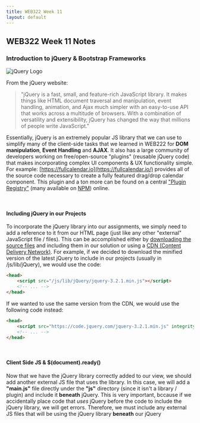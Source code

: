 ```yaml
---
title: WEB322 Week 11
layout: default
---
```


## WEB322 Week 11 Notes

### Introduction to jQuery & Bootstrap Frameworks

![jQuery Logo](/web322/media/uploads/2016/08/jquery-logo.jpg)

From the jQuery website:

> "jQuery is a fast, small, and feature-rich JavaScript library. It makes things like HTML document traversal and manipulation, event handling, animation, and Ajax much simpler with an easy-to-use API that works across a multitude of browsers. With a combination of versatility and extensibility, jQuery has changed the way that millions of people write JavaScript."

Essentially, jQuery is an extremely popular JS library that we can use to simplify many of the client-side tasks that we learned in WEB222 for **DOM manipulation**, **Event Handling** and **AJAX**. It also has a large community of developers working on free/open-source "plugins" (reusable jQuery code) that makes incorporating complex UI components & UX functionality simple. For example: [https://fullcalendar.io](https://fullcalendar.io/) provides all of the source code necessary to create a fully featured drag/drop calendar component. This plugin and a ton more can be found on a central ["Plugin Registry"](https://plugins.jquery.com/) (many available on [NPM](https://www.npmjs.com/search?q=jquery-plugin)) online.

<br>

#### Including jQuery in our Projects

To incorporate the jQuery library into our assignments, we simply need to add a reference to it from our HTML page (just like any other "external" JavaScript file / files). This can be accomplished either by [downloading the source files](https://jquery.com/download/) and including them in our solution or using a [CDN (Content Delivery Network)](https://code.jquery.com/). For example, if we decided to download the minified version of the latest jQuery to include in our projects (usually in /js/lib/jQuery), we would use the code:

```html
<head>
    <script src="/js/lib/jQuery/jquery-3.2.1.min.js"></script>
    <!-- ... -->
</head>
```

If we wanted to use the same version from the CDN, we would use the following code instead:

```html
<head>
    <script src="https://code.jquery.com/jquery-3.2.1.min.js" integrity="sha256-hwg4gsxgFZhOsEEamdOYGBf13FyQuiTwlAQgxVSNgt4="crossorigin="anonymous"></script>
    <!-- ... -->
</head>
```

<br>

#### Client Side JS & $(document).ready()

Now that we have the jQuery library correctly added to our view, we should add another external JS file that uses the library. In this case, we will add a **"main.js"** file directly under the **"js"** directory (since it isn't a library / plugin) and include it **beneath** jQuery. This is very important, bccause if we accidentally place code that _uses_ jQuery before the code to include the jQuery library, we will get errors. Therefore, we must include any external JS files that will be using the jQuery library **beneath** our jQuery <script> element:

```html
<head>
    <script src="https://code.jquery.com/jquery-3.2.1.min.js" integrity="sha256-hwg4gsxgFZhOsEEamdOYGBf13FyQuiTwlAQgxVSNgt4="crossorigin="anonymous"></script>
    <script src="/js/main.js"></script>
    <!-- ... -->
</head>
```

To test to make sure everything is working properly, we will write an anonymous _callback_ function (inside main.js) and provide it to the **$(document).ready()** method:

```javascript
$(document).ready(function(){
    console.log("document ready!");
});

// alternatively:

// $(function() {
//    console.log( "document ready!" );
// });

console.log("file loaded");
```

If we try running our file in the web browser with the console open, we should see the messages: "file loaded" followed by "document ready!". This is because the (callback) function provided to the **$(document).ready** function contains text that will _only_ output when the **document is ready**, ie: **when the DOM is ready and safe to manipulate**. Since we will be primarily be using the DOM (updating nodes, wiring up events, etc), we must ensure that all of our jQuery code is written _inside_ a callback provided to $document.ready(). From the [documentation](https://learn.jquery.com/using-jquery-core/document-ready/):

> "A page can't be manipulated safely until the document is "ready." jQuery detects this state of readiness for you. Code included inside $( document ).ready() will only run once the page Document Object Model (DOM) is ready for JavaScript code to execute. Code included inside $( window ).on( "load", function() { ... }) will run once the entire page (images or iframes), not just the DOM, is ready."

This is why you will see most jQuery examples written in the pattern:

```javascript
$(function() {
    // do something cool...
});
```

The **dollar sign ($)** syntax is just a shortcut for **jQuery**. So the above code could be re-written as **jQuery(function(){ ... });**, however this is not as common. Typically, the dollar sign ($) syntax is left intact, unless it is conflicting with another client-side JS library (prototype.js, MooTools, YUI, etc.), in which case, the [.noConflict()](http://api.jquery.com/jQuery.noConflict/) function is used and we abandon the $.

<br>

#### jQuery Selectors

One of the most valuable features provided by jQuery is it's comprehensive and powerful **[selectors](https://api.jquery.com/category/selectors/)** which provide a fast way of accessing elements in the DOM using CSS-style syntax, similar to **document.querySelector()** and **document.querySelectorAll()**. However, jQuery selectors have been expanded to include more flexibility and cross-browser compatibility. Additionally, since jQuery selectors return one or more objects that **_wrap_ native DOM elements**, we also gain access to a number of functions to easily work with the result set (ie: watching for events / modifying the DOM).

Some common selectors that jQuery gives us are:

<div class="overflow-table">
<table class="table-bordered table-condensed" style="width:100%; margin-bottom:20px;">
<tbody><tr><th style="width:1000px">Selector</th><th style="width: 70%">Description</th></tr>
<tr><td><a href="https://api.jquery.com/all-selector/" target="_blank">$( "*" )</a></td><td><strong>All Selector:</strong> Selects all elements</td></tr>
<tr><td><a href="https://api.jquery.com/id-selector/" target="_blank">$( "#myDiv" )</a></td><td><strong>id Selector:</strong> Selects a single element with the given id attribute.</td></tr>
<tr><td><a href="https://api.jquery.com/class-selector/" target="_blank">$( ".myClass" )</a></td><td><strong>class Selector</strong> Selects all elements with the given class.</td></tr>
<tr><td><a href="https://api.jquery.com/input-selector/" target="_blank">$( ":input" )</a></td><td><strong>input Selector</strong> Selects all input, textarea, select and button elements.</td></tr>
<tr><td><a href="https://api.jquery.com/radio-selector/" target="_blank">$( ":radio" )</a></td><td><strong>radio Selector</strong> Selects all elements of type radio.</td></tr>
<tr><td><a href="https://api.jquery.com/checkbox-selector/" target="_blank">$( ":checkbox" )</a></td><td><strong>checkbox Selector</strong> Selects all elements of type checkbox.</td></tr>
<tr><td><a href="https://api.jquery.com/visible-selector/" target="_blank">$( ":visible" )</a></td><td><strong>visible Selector</strong> Selects all elements that are visible.</td></tr>
<tr><td><a href="https://api.jquery.com/hidden-selector/" target="_blank"> $( ":hidden" )</a></td><td><strong>hidden Selector </strong> Selects all elements that are hidden (the opposite of :visible).</td></tr>
<tr><td><a href="https://api.jquery.com/odd-selector/" target="_blank">$( ":odd" )</a> ie: <a href="https://api.jquery.com/odd-selector/" target="_blank">$( "tr:odd" )</a></td><td><strong>odd Selector</strong> Selects odd elements, zero-indexed. See also <a href="https://api.jquery.com/even-selector/" target="_blank">even</a>.</td></tr>
<tr><td><a href="https://api.jquery.com/has-selector/" target="_blank">$( ":has(selector)" )</a> ie: <a href="https://api.jquery.com/has-selector/" target="_blank">$( "div:has(p)" )</a></td><td><strong>has() Selector</strong> Selects elements which contain at least one element that matches the specified selector.</td></tr>
<tr><td colspan="2"><strong>For a full list of the <em>60+</em> selector types</strong>, refer to: <a href="https://api.jquery.com/category/selectors/" target="_blank">https://api.jquery.com/category/selectors</a></td></tr>

</tbody></table>
</div>

<br>

#### Accessing the Selected Elements

As discussed above, using one (or more) of the above selectors gives us access to (jQuery wrapped) DOM elements. Using this, we can either work with the **whole collection** of returned results, ie:

```javascript
$(document).ready(function(){
    // make all <li> elements inside <ul class="list1">...</ul> bold
    $("ul.list1 li").css("font-weight", "bold"); 
});
```

Access **each element** individually using [.each()](https://api.jquery.com/each/) & [$(this)](http://www.learningjquery.com/2007/08/what-is-this):

```javascript
$(document).ready(function(){
    // append each <li> element inside <ul class="list1">...</ul>
    // with it's position in the list
    $( "ul.list1 li" ).each(function( index ) { // DO NOT use () => {} syntax here
        $(this).append(" " + index);
    });
});
```

**Filter the results** down further using [.filter()](https://api.jquery.com/filter/):

```javascript
$(document).ready(function(){
    // make all odd <li> elements inside <ul class="list1">...</ul> bold
    $("ul.list1 li").filter(":odd").css("font-weight", "bold"); 
});
```

<br>

#### Event Handling

An important part of web programming is the ability execute code when a certain "event" occurs (ie: a button is pressed, a form is submitted, a value changed, the user swiped up, etc, etc.). The act of registering a (callback) function to a specific event is often termed "wiring" up the event, in the same way that we would wire up a light bulb to a light switch. Fortunately, jQuery provides a very intuitive way to add/remove logic from an event, as well as exposing a wide range of events to choose from:

*   [Keyboard Events](https://api.jquery.com/category/events/keyboard-events/)
*   [Mouse Events](https://api.jquery.com/category/events/mouse-events/)
*   [Form Events](https://api.jquery.com/category/events/form-events/)
*   [Browser Events](https://api.jquery.com/category/events/browser-events/)
*   [Mobile Events (swipe, tap, etc)](https://api.jquerymobile.com/category/events/)

If we wish to respond to one of the events listed above, we invoke the [.on()](http://api.jquery.com/on/) method on the specific **element(s)** that we wish to "wire" the event to. For example, say we wish to change the font colour of a list element when it's "clicked":

```javascript
$(document).ready(function () {
    $("ul.list1").on("click", "li", function () { // DO NOT use () => {} syntax here
        $(this).css("color", "red");
    });

    $("ul.list1").append("<li>I get the event too!</li>");
});
```

Notice how we can specify the event on a parent element (<ul class="list1">...</ul>) and provide a **selector** to specify the target (child) element(s) for the event? This syntax is important, because if we dynamically add an element to the list it will automatically get the event as well! For example, say we wish to build DOM nodes dynamically that must respond to an event, such as table rows built from JSON data that show a tooltip when clicked? To ensure that every new row gets the click event, we specify the event on the table and provide a selector to handle the dynamically-added <tr> elements.

On the other hand, if we want to _remove_ an event from an element, we simply invoke the [.off()](http://api.jquery.com/off/) method on the element:

```javascript
$(document).ready(function () {
    $("ul.list1").off("click", "li");
});
```

<br>

#### DOM Modification

Now that we know how to select elements from the DOM and wire events, it is important to discuss how we can actually **update** the DOM. We have seen this in the examples above using the [.css()](http://api.jquery.com/css/) and [.append()](http://api.jquery.com/append/), however jQuery provides a host of other methods to modify the DOM, including:

<div class="overflow-table">
<table class="table-bordered table-condensed" style="width:100%; margin-bottom:20px;">
<tbody><tr><th style="width:1000px">Property / Method</th><th style="width: 70%">Description</th></tr>
<tr><td><a href="http://api.jquery.com/jquery/#jQuery-html-attributes" target="_blank">$('<element>', {})</element></a></td><td>Create a new element by specifying a string defining a single, standalone, HTML element (e.g. &lt;div/&gt; or &lt;div&gt;&lt;/div&gt;), followed by an optional object consisting of attributes, events, and methods to call on the newly-created element.</td></tr>
<tr><td><a href="http://api.jquery.com/css/" target="_blank">.css()</a></td><td>Get the value of a computed style property for the first element in the set of matched elements or set one or more CSS properties for every matched element.</td></tr>
<tr><td><a href="http://api.jquery.com/append/" target="_blank">.append()</a></td><td>Insert content, specified by the parameter, to the end of each element in the set of matched elements.</td></tr>
<tr><td><a href="http://api.jquery.com/remove/" target="_blank">.remove()</a></td><td>Remove the set of matched elements from the DOM.</td></tr>
<tr><td><a href="http://api.jquery.com/clone/" target="_blank">.clone()</a></td><td>Create a deep copy of the set of matched elements.</td></tr>
<tr><td><a href="http://api.jquery.com/attr/" target="_blank">.attr()</a></td><td>Get the value of an attribute for the first element in the set of matched elements or set one or more attributes for every matched element.</td></tr>
<tr><td><a href="http://api.jquery.com/addClass/" target="_blank">.addClass()</a></td><td>Adds the specified class(es) to each element in the set of matched elements. Also see <a href="http://api.jquery.com/removeClass/" target="_blank">.removeClass()</a></td></tr>
<tr><td><a href="http://api.jquery.com/replaceWith/" target="_blank">.replaceWith()</a></td><td>Replace each element in the set of matched elements with the provided new content and return the set of elements that was removed.</td></tr>
<tr><td><a href="http://api.jquery.com/wrap/" target="_blank">.wrap()</a></td><td>Wrap an HTML structure around each element in the set of matched elements.</td></tr>
<tr><td><a href="http://api.jquery.com/text/" target="_blank">.text()</a></td><td>Get the combined text contents of each element in the set of matched elements, including their descendants, or set the text contents of the matched elements.</td></tr>
<tr><td><a href="http://api.jquery.com/html/" target="_blank">.html()</a></td><td>Get the HTML contents of the first element in the set of matched elements or set the HTML contents of every matched element.</td></tr>
<tr><td><a href="http://api.jquery.com/val/" target="_blank">.val()</a></td><td>Get the current value of the first element in the set of matched elements or set the value of every matched element.</td></tr>
<tr><td colspan="2"><strong>For a full list of the <em>40+</em> properties / methods</strong> used for DOM manipulation, refer to: <a href="https://api.jquery.com/category/manipulation/" target="_blank">http://api.jquery.com/category/manipulation</a></td></tr>

</tbody></table>
</div>

<br>

#### Using AJAX

Recently, we have learned how to make an AJAX request using the [Fetch API](https://developer.mozilla.org/en-US/docs/Web/API/Fetch_API), for example:


```javascript
fetch("https://reqres.in/api/users", {
    method: "POST",
    body: JSON.stringify({ name: "John Doe", job: "unknown" }),
    hdeaders: {
        "Content-Type": "application/json"
    }
})
.then(response => response.json())
.then(json => { console.log(json); })
.catch(err => { console.log(err); });
```

jQuery provides a similar approach using the [$.ajax()](http://api.jquery.com/jquery.ajax/) method.  This was extremely popular before the methodology to make AJAX calls was standardized across browsers. To make the same request as above, we can use the following code in jQuery: 

```javascript
$.ajax({
    url: "https://reqres.in/api/users",
    type: "POST",
    data: JSON.stringify({ name: "John Doe", job: "unknown" }),
    contentType: "application/json"
})
.done(function (data) {
    console.log(data);
})
.fail(function (err) {
    console.log("error: " + err.statusText);
});
```

**NOTE**: The 'fail' method callback used above will execute if the AJAX request status code includes a 400 series error, while the 'catch' method (used when using fetch()) will not.  

<br><br>

### Bootstrap Framework

![Bootstrap Logo](/web322/media/uploads/2017/07/bootstrap-5-e1499300485358.png)

The Bootstrap framework is a set of **JavaScript** & **CSS** files that simplify the design of complex layouts & UI/UX functionality. It is often used as a starting point for modern websites, given its clean design patterns and unobtrusive JavaScript components. Bootstrap also has excellent [documentation](https://getbootstrap.com/docs/3.3/getting-started/), making it simple for developers to prototype web apps quickly and efficiently. It is for these reasons that it's been so widely adopted by the industry as the de facto starting point when building everything from simple static sites to complex web applications.

<br>

#### Including Bootstrap in our Projects

Like jQuery, to incorporate Bootstrap into our projects, we simply need to add some external files to our views and we can begin using it right away. As with any external JavaScript or CSS files, we can choose to either [download the files](https://getbootstrap.com/docs/3.4/getting-started/#download) to our local project, or use a CDN (content delivery network).

It is important to note that Bootstrap **depends on jQuery** for it's interactive components, so if we wish to use anything beyond the CSS features of the Bootstrap framework, we must include jQuery as well:

Using a **local copy** - typically installed in "/lib/bootstrap":

```html
<head>
    <link rel="stylesheet"  href="/lib/bootstrap/css/bootstrap.min.css">
    <!-- it is common to place the .js files at the end of the <body> tag as well -->
    <script src="/js/lib/jQuery/jquery-3.2.1.min.js"></script>
    <script src="/lib/bootstrap/js/bootstrap.min.js"></script>
    <!-- ... -->
</head>
```

Using a **CDN**:

```html
<head>
    <link rel="stylesheet" href="https://maxcdn.bootstrapcdn.com/bootstrap/3.3.7/css/bootstrap.min.css" integrity="sha384-BVYiiSIFeK1dGmJRAkycuHAHRg32OmUcww7on3RYdg4Va+PmSTsz/K68vbdEjh4u" crossorigin="anonymous">
    <!-- it is common to place the .js files at the end of the <body> tag as well -->
    <script src="https://code.jquery.com/jquery-3.2.1.min.js" integrity="sha256-hwg4gsxgFZhOsEEamdOYGBf13FyQuiTwlAQgxVSNgt4="crossorigin="anonymous"></script>
    <script src="https://maxcdn.bootstrapcdn.com/bootstrap/3.3.7/js/bootstrap.min.js" integrity="sha384-Tc5IQib027qvyjSMfHjOMaLkfuWVxZxUPnCJA7l2mCWNIpG9mGCD8wGNIcPD7Txa" crossorigin="anonymous"></script>
    <!-- ... -->
</head>
```

<br>

#### Responsive Grid System

Arguably one of the best features of the Bootstrap framework is it's [Responsive Grid System](https://getbootstrap.com/docs/3.3/css/#grid). CSS Grid systems have risen in popularity in recent years because they allow designers to easily create visually pleasing, clean layouts without manually fiddling with floats, margins, padding, flexbox, etc. Additionally, if a "responsive" grid system is used correctly, it can be very simple to create layouts that **also** conform to responsive design principles. Recall: responsive design can be defined as:

> ![Responsive Sizing](/web322/media/uploads/2017/07/responsive-design-illustration.jpg)  
>   
> ( img src: [https://www.tutorialrepublic.com/twitter-bootstrap-tutorial/bootstrap-responsive-layout.php](https://www.tutorialrepublic.com/twitter-bootstrap-tutorial/bootstrap-responsive-layout.php) )  
>   
> "Responsive web design, originally defined by [Ethan Marcotte in A List Apart](http://alistapart.com/article/responsive-web-design/), responds to the needs of the users and the devices they're using. The layout changes based on the size and capabilities of the device. For example, on a phone users would see content shown in a single column view; a tablet might show the same content in two columns."

Fortunately, Bootstrap's Grid System makes this task extremely simple, but still provides enough tools to create complex arrangements of elements based on viewport size.

To get started, we begin with a **.container** - this is the outermost block element that will contain all of the "rows" and "columns" of the grid system as well as centre the content (grid) on the page:

```html
<div class="container"></div>
```

Next, we must figure out how many "rows" we wish to include in our layout. For now, let's include two (2) rows:

```html
<div class="container">
    <div class="row">
    </div>
    <div class="row">
    </div>
</div>
```

To complete our "grid" we must choose how many columns we would like to add (we can have a different number in each row). In Bootstrap, we can add a **maximum of twelve (12)** columns. If we wish to have fewer columns (ie: 3 columns), we tell each column how many of the 12 columns it should take up. For example, if we want to have three (3) columns, each column would be as wide as **four (4) columns**, since 4 + 4 + 4 = 12\. Similarly, if we only wanted to have two (2) columns, each column would be as wide as **six (6) columns**, since 6 + 6 = 12, and so on:  

![Grid Numbers](/web322/media/uploads/2017/07/grid-numbers.png)

Once we have decided how many columns we want at the largest size, we must determine how each of those columns will **scale with the viewport**. The most common configuration has the grid starting out stacked on mobile devices and tablet devices (the extra small to small range) before becoming horizontal on desktop (medium and larger) devices.

To achieve this, we use the class **"col-md-*"** where ***** is how **wide** we want the columns to be at their (medium and larger) size. Let's say that each of our rows will have three (3) columns - in the largest size, it would appear as:  

![3 Column Grid](/web322/media/uploads/2017/07/grid-md-4.png)  

However, in the mobile and tablet size (extra small to small range), our columns would appear stacked:  

![Grid Stacked](/web322/media/uploads/2017/07/grid-md-4-stacked.png)

To implement this in our example from above, we simply add three (3) columns in each "row":

```html
<div class="container">
    <div class="row">
        <div class="col-md-4"></div>
        <div class="col-md-4"></div>
        <div class="col-md-4"></div>
    </div>
    <div class="row">
        <div class="col-md-4"></div>
        <div class="col-md-4"></div>
        <div class="col-md-4"></div>
    </div>
</div>
```

<br>

#### Viewport Specific Configurations

If we want to be more specific with how the grids appear at each viewport size, we can use one or more of the following [class prefixes](https://getbootstrap.com/docs/3.3/css/#grid-options) on each row (* represents number of columns):

<div class="overflow-table">
<table class="table-bordered table-condensed" style="width:100%; margin-bottom:20px;">
<tbody><tr><td style="width:1000px">.col-xs-*</td><td style="width: 70%">Extra small devices - Phones ( &lt; 768px )</td></tr>
<tr><td>.col-sm-*</td><td>Small devices - Tablets ( ≥ 768px )</td></tr>
<tr><td>.col-md-*</td><td>Medium devices - Desktops ( ≥ 992px )</td></tr>
<tr><td>.col-lg-*</td><td>Large devices - Desktops ( ≥ 1200px )</td></tr>
</tbody></table>
</div>

<br>

#### Offsetting Columns

Sometimes our design requires columns to be "offset" from the left of the grid. For example, if we wanted to only use the 4 middle columns, we would create a single "col-md-4" and offset it by four (4) columns from the left. This can be accomplished with Bootstrap's **.col-x-offset-y** classes, where **x is the target size** (ie, "sm", "md", etc.) and **y is the number of columns** (1 - 12). For example (from the Boostrap documentation):  

![Grid with Offset Columns](/web322/media/uploads/2017/07/grid-md-4-offset.png)  

```html
<div class="container">
    <div class="row">
        <div class="col-md-4">.col-md-4</div>
        <div class="col-md-4 col-md-offset-4">.col-md-4 .col-md-offset-4</div>
    </div>
    <div class="row">
        <div class="col-md-3 col-md-offset-3">.col-md-3 .col-md-offset-3</div>
        <div class="col-md-3 col-md-offset-3">.col-md-3 .col-md-offset-3</div>
    </div>
    <div class="row">
        <div class="col-md-6 col-md-offset-3">.col-md-6 .col-md-offset-3</div>
    </div>
</div>
```

**Note:** As a final (but important) note about responsive design; Bootstrap also has created some **[Responsive Utility Classes](https://getbootstrap.com/docs/3.3/css/#responsive-utilities)** that enable the visibility of elements to be toggled depending on each device size (ie: xs, sm, md, lg). Using these utilities in conjunction with the responsive grid system (as illustrated above), it is possible to implement a complex, responsive layout without writing any extra CSS to manage the configuration across device sizes!

<br>

#### Components

Bootstrap comes with a wide range of [reusable components](https://getbootstrap.com/docs/3.3/components/) to help implement your design. They are all widely used, however there is only enough time to discuss the most interesting/important ones today:

<br>

#### Glyphicons

Bootstrap comes bundled with the premium icon font [Glyphicons](https://getbootstrap.com/docs/3.3/components/#glyphicons). Most modern web apps use icons to help the usability of their application, for example a "magnifying glass" ( ) for searching, or a "floppy disk" ( ) to indicate saving. As a way to offer the icons in as flexible a manner as possible (rendered "cleanly" at any size), special web fonts where introduced that contain the icons. This is where Glyphicons comes in - it is essentially a font that contains a large range of icons that we can use in our application. Since it is a font (represented as a vector), we can size the icon up or down depending on our needs using the "font-size" property, without any loss of quality:  
![Glyphicon Sizing](/web322/media/uploads/2017/07/icon-font.png)  
( img src: [http://glyphicons.com](http://glyphicons.com/) )

To incorporate an icon using Bootstrap's Glyphicons (often used in <button> elements), simply use the following code (in this case, we will use the "search" icon):

```html
<span class="glyphicon glyphicon-search"></span>
```

<br>

#### Buttons

Another important "component" that Bootstrap provides is a set of classes to [render buttons](https://getbootstrap.com/docs/3.3/css/#buttons). There is no escaping the need for buttons, whether they're hyperlinks ( &lt;a&gt;...&lt;/a&gt; ), buttons ( &lt;button&gt;...&lt;/button&gt; ) or input type=submit / button buttons ( &lt;input type="submit" /&gt;). Once again, Bootstrap comes to the rescue with a set of classes to create consistent, clean buttons:  

![Button Colours](/web322/media/uploads/2017/07/bootstrap-buttons.png)  

```html
<!-- Standard button -->
<button type="button" class="btn btn-default">Default</button>

<!-- Provides extra visual weight and identifies the primary action in a set of buttons -->
<button type="button" class="btn btn-primary">Primary</button>

<!-- Indicates a successful or positive action -->
<button type="button" class="btn btn-success">Success</button>

<!-- Contextual button for informational alert messages -->
<button type="button" class="btn btn-info">Info</button>

<!-- Indicates caution should be taken with this action -->
<button type="button" class="btn btn-warning">Warning</button>

<!-- Indicates a dangerous or potentially negative action -->
<button type="button" class="btn btn-danger">Danger</button>
```

It is important to note that the classes used above (ie: ".btn", ".btn-primary", "btn-success", etc) can also be used on the following types of elements:

*   **hyperlinks:** 
```html
<a class="btn btn-default" href="#" role="button">Link</a>
```
*   **button elements:** 
```html
<button class="btn btn-default" type="submit">Button</button>
```
*   **input type="button" elements:**
```html
<input class="btn btn-default" type="button" value="Input">
```
*   **input type="submit" elements:**
```html
<input class="btn btn-default" type="submit" value="Submit">
```

<br>

#### Button Sizes

While the buttons rendered above look good and match Bootstrap's default style, we don't necessarily always want to render them in that size. To overcome this and add some flexibility to the sizing, Bootstrap has also provided the following sizing classes to work with buttons:  

![Button Sizes](/web322/media/uploads/2017/07/bootstrap-btn-sizes.png)  

```html
<p>
    <button type="button" class="btn btn-primary btn-lg">Large button</button>
    <button type="button" class="btn btn-default btn-lg">Large button</button>
</p>
<p>
    <button type="button" class="btn btn-primary">Default button</button>
    <button type="button" class="btn btn-default">Default button</button>
</p>
<p>
    <button type="button" class="btn btn-primary btn-sm">Small button</button>
    <button type="button" class="btn btn-default btn-sm">Small button</button>
</p>
<p>
    <button type="button" class="btn btn-primary btn-xs">Extra small button</button>
    <button type="button" class="btn btn-default btn-xs">Extra small button</button>
</p>
```

<br>

#### Dropdown Buttons

There are a few more interesting things that we can do to work with buttons (ie: setting ["active" state](https://getbootstrap.com/docs/3.3/css/#buttons-active), ["disabled" state](https://getbootstrap.com/docs/3.3/css/#buttons-disabled) & creating [block level buttons](https://getbootstrap.com/docs/3.3/css/#buttons-sizes)), however one of the coolest (and most useful) button treatments that Bootstrap provides is the "dropdown button":  

![Button Dropdown](/web322/media/uploads/2017/07/bootstrap-btn-dropdown.png)  

```html
<div class="dropdown">
    <button class="btn btn-primary dropdown-toggle" type="button" id="dropdownMenu1" data-toggle="dropdown" aria-haspopup="true">
    Dropdown&nbsp;&nbsp;<span class="caret"></span>
    </button>
    <ul class="dropdown-menu" aria-labelledby="dropdownMenu1">
    <li><a href="#">Action</a></li>
    <li><a href="#">Another action</a></li>
    <li><a href="#">Something else here</a></li>
    <li role="separator" class="divider"></li>
    <li><a href="#">Separated link</a></li>
    </ul>
</div>
```

<br>

#### Navigation Bar

Almost every website you visit or web app you use will feature some sort of **navigation bar**. Users depend on this to navigate through your app and explore all of the features/information available. Bootstrap has it's own [responsive navigation bar](https://getbootstrap.com/docs/3.3/components/#navbar-default) that is highly customizable and works very nicely on mobile devices. To get started, let's create a navigation bar with a "Brand" (space for a logo) and three (3) navigation links, the first of which is "active" (selected) - this would represent the current page / view:  

**Full Navigation Bar**  

![Navigation Bar Full](/web322/media/uploads/2017/07/navbar-full.png)  

**Mobile (Compressed) Navigation Bar**  

![Navigation Bar Mobile](/web322/media/uploads/2017/07/navbar-mobile.png)  

**Mobile (Expanded) Navigation Bar**  

![Navigation Bar Mobile Expanded](/web322/media/uploads/2017/07/navbar-mobile-down.png)

```html
<nav class="navbar navbar-inverse navbar-static-top">
    <div class="container">
    <!-- Brand and toggle get grouped for better mobile display -->
    <div class="navbar-header">
        <button type="button" class="navbar-toggle collapsed" data-toggle="collapse" data-target="#bs-example-navbar-collapse-1" aria-expanded="false">
        <span class="sr-only">Toggle navigation</span>
        <span class="icon-bar"></span>
        <span class="icon-bar"></span>
        <span class="icon-bar"></span>
        </button>
        <a class="navbar-brand" href="#">Brand</a>
    </div>

    <!-- Collect the nav links, forms, and other content for toggling -->
    <div class="collapse navbar-collapse" id="bs-example-navbar-collapse-1">
        <ul class="nav navbar-nav">
        <li class="active"><a href="#">Link</a></li>
        <li><a href="#">Link</a></li>
        <li><a href="#">Link</a></li>
        </ul>
    </div>
    </div>
</nav>
```

There's a lot going on in the above code, but a large chunk of it is boilerplate and is rarely changed. The main areas that we would typically alter in the above code are:

```html
<nav class="navbar navbar-inverse navbar-static-top">
```

Here, we have a few options on how the overall navigation bar will appear by changing which classes we include. We cannot change the "navbar" class, however we can use the following other options:

*   **navbar-inverse** can instead be: **"navbar-default"** - this will change the scheme from dark to light
*   **navbar-static-top** can be either **removed** (resulting in rounded corners), **changed to "navbar-fixed-top"** which will always keep the navbar in place at the **top of the page**, regardless of scroll position, or **changed to "navbar-fixed-bottom"** which will always keep the navbar in place at the **bottom of the page**, regardless of scroll position

```html
<a class="navbar-brand" href="#">Brand</a>
```

Next, we can skip down to the "navbar-brand" (unless you wish to change the id's from "bs-example-navbar-collapse-1" - in which case simply do a find/replace). We do not typically change anything fundamental about this code except:

*   **href="#"** would typically redirect back to the root ("/") or homepage of the website / application
*   **Brand** - this text would usually be replaced with a logo ("brand") image.

```html
<ul class="nav navbar-nav"> ... </ul>
```

The above unordered list simply contains the list of links that are available in the navigation bar. We can have one (1) or more of these lists and they can either be left-aligned (by default / **adding the class "navbar-left"**) or right-aligned (by **adding the class "navbar-right"**).

If we wish to add more or less links, we can add/remove them here. Additionally, we can add things like:  

**Dropdown Lists:**  

```html
<ul class="nav navbar-nav">
    <li class="dropdown">
        <a href="#" class="dropdown-toggle" data-toggle="dropdown" role="button" aria-haspopup="true" aria-expanded="false">Dropdown <span class="caret"></span></a>
        <ul class="dropdown-menu">
            <li><a href="#">Action</a></li>
            <li><a href="#">Another action</a></li>
        </ul>
    </li>
</ul>
```

**Form Elements:**  

```html
<ul class="nav navbar-nav">
    ...
</ul>
<form class="navbar-form navbar-right">
    <div class="input-group">
        <input type="text" class="form-control" placeholder="Search">
        <span class="input-group-btn">
        <button type="submit" class="btn btn-default">Submit</button>                
        </span>
    </div>
</form>
```

<br>

#### Forms

Since our WEB322 app has been making extensive use of the Bootstrap form classes, we will be sticking with a simple example - for a more in-depth description of the Bootstrap form classes, refer to the official documentation here: [https://getbootstrap.com/docs/3.3/css/#forms](https://getbootstrap.com/docs/3.3/css/#forms).

To get started using Bootstrap forms, you really only need to remember three classes: **form-group**, **form-control** and **control-label** (used to highlight the label when ["Validation States"](https://getbootstrap.com/docs/3.3/css/#forms-control-validation) are applied to the parent element). From the Bootstrap documentation:

> "Individual form controls automatically receive some global styling. All textual &lt;input&gt;, &lt;textarea&gt;, and &lt;select&gt; elements with **.form-control** are set to **width: 100%;** by default. Wrap labels and controls in **.form-group** for optimum spacing."

![Bootstrap Form](/web322/media/uploads/2017/07/bootstrap-simple-form.png)

```html
<form>
    <div class="form-group">
    <label for="exampleInputEmail1" class="control-label" >Email address</label>
    <input type="email" class="form-control" id="exampleInputEmail1" placeholder="Email">
    </div>
    <div class="form-group">
    <label for="exampleInputPassword1" class="control-label" >Password</label>
    <input type="password" class="form-control" id="exampleInputPassword1" placeholder="Password">
    </div>
    <div class="form-group">
    <label for="exampleInputFile" class="control-label" >File input</label>
    <input type="file" id="exampleInputFile">
    <p class="help-block">Example block-level help text here.</p>
    </div>
    <div class="checkbox">
    <label class="control-label" >
        <input type="checkbox"> Check me out
    </label>
    </div>
    <button type="submit" class="btn btn-default">Submit</button>
</form>
```

<br>

#### Bootstrap JavaScript (jQuery) Components

Due to time constraints, it is impossible to discuss all of the fantastic [Bootstrap JavaScript Components](https://getbootstrap.com/docs/3.3/javascript/) and how they work in detail. However, we will provide some examples for the more interesting/useful ones. If you are seriously interested in using Bootstrap in your projects, the above link is a "must-read". Please note that like the other Bootstrap components, the code used below is largely boilerplate and there is little room for configuration out of the box - simply follow the pattern of elements and CSS classes and the Bootstrap framework will take care of the rest.

<br>

#### Dismissible Alerts

[Dismissible Alerts](https://getbootstrap.com/docs/3.3/javascript/#alerts) in Bootstrap are simply small divs that provide a temporary message to the user, ie: "Warning: your session will time out in 2 minutes". We often do not want to clutter the user interface with these alerts, so Bootstrap has included functionality to allow users to "dissmiss" the alert (by pressing a close ("x") button). Additionally alerts can be given a different colour depending on the kind of alert, including: red ("alert-danger"), yellow ("alert-warning"), blue ("alert-info") and green ("alert-success"):  

![Bootstrap Alert](/web322/media/uploads/2017/07/alerts.png)

```html
<div class="alert alert-danger alert-dismissible fade in" role="alert"> 
    <button type="button" class="close" data-dismiss="alert" aria-label="Close">
        <span aria-hidden="true">×</span>
    </button>
    <strong>Error:</strong> Something went wrong. 
</div>

<div class="alert alert-warning alert-dismissible fade in" role="alert"> 
    <button type="button" class="close" data-dismiss="alert" aria-label="Close">
        <span aria-hidden="true">×</span>
    </button>
    <strong>Warning:</strong> Something might go wrong soon. 
</div>

<div class="alert alert-info alert-dismissible fade in" role="alert"> 
    <button type="button" class="close" data-dismiss="alert" aria-label="Close">
        <span aria-hidden="true">×</span>
    </button>
    <strong>Information:</strong> Something is happening. 
</div>

<div class="alert alert-success alert-dismissible fade in" role="alert"> 
    <button type="button" class="close" data-dismiss="alert" aria-label="Close">
        <span aria-hidden="true">×</span>
    </button>
    <strong>Success:</strong> Something went right! 
</div>
```

<br>

#### Tabs

Tabs are an extremely common user-interface component. They have been used in these notes (see Week 7 - "Putting it All Together") and play a significant role in optimizing space on a screen for categorized information. Using jQuery, the Bootstrap framework has created a standard HTML pattern that we can leverage to create a functioning [tab control](https://getbootstrap.com/docs/3.3/javascript/#tabs) without writing a single line of JavaScript!

Once again the following code is largely boilerplate out of the box. As long as we follow the predefined structure, our tabs will function properly.  

![Bootstrap Tab](/web322/media/uploads/2017/07/tabs.png)

```html
<!-- Nav tabs -->
<ul class="nav nav-tabs" role="tablist">
    <li role="presentation" class="active"><a href="#home" aria-controls="home" role="tab" data-toggle="tab">Home</a></li>
    <li role="presentation"><a href="#profile" aria-controls="profile" role="tab" data-toggle="tab">Profile</a></li>
    <li role="presentation"><a href="#messages" aria-controls="messages" role="tab" data-toggle="tab">Messages</a></li>
    <li role="presentation"><a href="#settings" aria-controls="settings" role="tab" data-toggle="tab">Settings</a></li>
</ul>

<!-- Tab panes -->
<div class="tab-content">
    <div role="tabpanel" class="tab-pane active" id="home"><br />home content</div>
    <div role="tabpanel" class="tab-pane" id="profile"><br />profile content</div>
    <div role="tabpanel" class="tab-pane" id="messages"><br />messages content</div>
    <div role="tabpanel" class="tab-pane" id="settings"><br />settings content</div>
</div>
```

In the above code, notice how we have some identifiers repeated across the "Nav tabs" section and the "Tab panes" section? These are primarily the **href** and **aria-controls** attributes in the "Nav tabs" section. The **href** attributes each link to the **corresponding "Tab pane" id** that they wish to show when clicked, and the **aria-controls** attribute helps aid in the [accessibility](https://developer.mozilla.org/en-US/docs/Web/Accessibility/ARIA) of the control.

<br>

#### Tab Configuration

Even though the tabs are fairly standard, we do have some configuration options available, such as:

*   **Using a Fade Effect**: To make tabs fade in, add the class "fade" to each "tab-pane". The first tab pane must also have the "in" class to make the initial content visible.  

```html
<div class="tab-content">
    <div role="tabpanel" class="tab-pane fade in active" id="home"><br />home content</div>
    <div role="tabpanel" class="tab-pane fade" id="profile"><br />profile content</div>
    <div role="tabpanel" class="tab-pane fade" id="messages"><br />messages content</div>
    <div role="tabpanel" class="tab-pane fade" id="settings"><br />settings content</div>
</div>
```

*   **Adding "Pill" Styling:** We can make the tabs appear as buttons by adding the class "nav-pills" to the "Nav tabs" <ul> element:  

        <ul class="nav nav-tabs nav-pills" role="tablist">

*   **Stacking the "Pill" Tabs:** Another option is to display the tabs above one another in a "stack". Please note, this the **not** same thing as ["vertical tabs"](http://dbtek.github.io/bootstrap-vertical-tabs/demo.html). Stacking the tabs simply places each tab "pill" in a vertical stack with the pane(s) at the bottom.  

```html
<ul class="nav nav-tabs nav-pills nav-stacked" role="tablist">
```

<br>

#### Modal Window

The ["modal window"](https://getbootstrap.com/docs/3.3/javascript/#modals) is one of the most important components in the list and you will find yourself needing it on every project. Essentially, a modal window is a custom in-page popup window that blocks the background content from being clicked on / interacted with. You will often see login/registration forms, chat windows, forms to edit table row data, etc. placed in modal windows.

The Bootstrap implementation is very clean and easy to use - it also has the bonus of ensuring that the generated modal windows are "responsive" and will not break the view or cause excessive scrolling when accessed on a mobile device. The following code is a simple example of how a modal window is defined and how it can be "wired up" to be opened by clicking a button.

![Bootstrap Modal](/web322/media/uploads/2017/07/modal.png)

```html
<!-- Button trigger modal -->
<button type="button" class="btn btn-primary" data-toggle="modal" data-target="#myModal">
    Launch demo modal
</button>

<!-- Modal -->
<div class="modal fade" id="myModal" tabindex="-1" role="dialog" aria-labelledby="myModalLabel">
    <div class="modal-dialog" role="document">
    <div class="modal-content">
        <div class="modal-header">
        <button type="button" class="close" data-dismiss="modal" aria-label="Close"><span aria-hidden="true">&times;</span></button>
        <h4 class="modal-title" id="myModalLabel">Modal title</h4>
        </div>
        <div class="modal-body">
        ...
        </div>
        <div class="modal-footer">
        <button type="button" class="btn btn-default" data-dismiss="modal">Close</button>
        <button type="button" class="btn btn-primary" onclick="console.log('saved!'); $('#myModal').modal('hide');">Save changes</button>
        </div>
    </div>
    </div>
</div>
```

Once again, there's a lot going on in the above code, but (as before) a large chunk of it is boilerplate and is rarely changed. The main areas that we would typically alter in the above code are:

    <button type="button" class="btn btn-primary" data-toggle="modal" data-target="#myModal">
      Launch demo modal
    </button>

This is simply the element that actually launches the modal. This could be **any element** that has the properties **data-toggle="modal"** and **data-target="#someId"** where "#someId" will be the the id of your "modal" <div>...</div>.

```html
<div class="modal fade" id="myModal" tabindex="-1" role="dialog" aria-labelledby="myModalLabel">
```

The only things that we can really change here are the **id** of the "modal" and the **aria-labelledby** value (this corresponds to the id of your "modal-title" <h4> - see below)

```html
<h4 class="modal-title" id="myModalLabel">Modal title</h4>
```

This is the text that appears as the "title" of the modal window. Here we would typically change the **inner text** and the **id** (we just need to make sure that the id matches the "aria-labeledby" property above.

```html
<div class="modal-body">
        ...
</div>
```

The "modal-body" element is where we will place the content of the modal window. This could be anything, however typically "grid" rows/colums are placed here (see "Responsive Grid System" above) to position the content.

```html
<div class="modal-footer">
        <button type="button" class="btn btn-default" data-dismiss="modal">Close</button>
        <button type="button" class="btn btn-primary" onclick="console.log('saved!'); $('#myModal').modal('hide');">Save changes</button>
</div>
```

Finally we have the "modal-footer". Once again, we can have anything we like in this element, however it is common to have a "Close" button (to cancel the action using the data-dismiss="modal" property) and a "Save" or "Submit" button (to confirm the action and programatically hide the modal using **$("#modalId").modal("hide");**, where "#modalId" is the id of the modal window).

<br>

### Sources

*   [https://api.jquery.com](https://api.jquery.com)
*   [http://learn.jquery.com](http://learn.jquery.com)
*   [http://www.learningjquery.com](http://www.learningjquery.com)
*   [http://getbootstrap.com](http://getbootstrap.com)
*   [https://www.bootply.com](https://www.bootply.com)
*   [https://www.w3schools.com/bootstrap](https://www.w3schools.com/bootstrap)
*   [https://www.tutorialrepublic.com/twitter-bootstrap-tutorial/bootstrap-responsive-layout.php](https://www.tutorialrepublic.com/twitter-bootstrap-tutorial/bootstrap-responsive-layout.php)
*   [https://developers.google.com/web/fundamentals/design-and-ui/responsive/](https://developers.google.com/web/fundamentals/design-and-ui/responsive/)